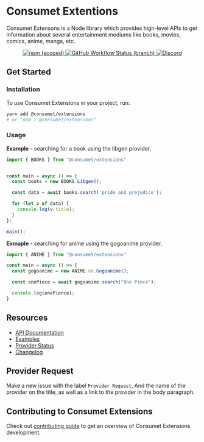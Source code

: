 # Consumet Extentions

Consumet Extensons is a Node library which provides high-level APIs to get information about several entertainment mediums like books, movies, comics, anime, manga, etc.

<p align="center">
<a href="https://www.npmjs.com/package/@consumet/extensions">
    <img src="https://img.shields.io/npm/v/@consumet/extensions?style=flat-square" alt="npm (scoped)">
  </a>
  <a href="https://github.com/consumet/extensions/actions?query=workflow%3A%2Node.js+CI%22">
    <img src="https://img.shields.io/github/workflow/status/consumet/extensions/Node.js%20CI/master?style=flat-square" alt="GitHub Workflow Status (branch)">
  </a>
    <a href="https://discord.gg/qTPfvMxzNH">
    <img src="https://img.shields.io/discord/987492554486452315.svg?label=discord&labelColor=7289da&color=2c2f33" alt="Discord">
  </a>
</p>

## Get Started

### Installation

To use Consumet Extensions in your project, run:
```bash
yarn add @consumet/extensions
# or "npm i @consumet/extensions"
```

### Usage

**Example** - searching for a book using the libgen provider.
```ts
import { BOOKS } from "@consumet/extensions"


const main = async () => {
  const books = new BOOKS.Libgen();

  const data = await books.search('pride and prejudice');

  for (let v of data) {
    console.log(v.title);
  }
};

main();
```

**Exmaple** - searching for anime using the gogoanime provider.
```ts
import { ANIME } from "@consumet/extensions"

const main = async () => {
  const gogoanime = new ANIME.en.Gogoanime();

  const onePiece = await gogoanime.search("One Piece");

  console.log(onePience);
}
```

## Resources
* [API Documentation](https://github.com/consumet/extensions/tree/master/docs)
* [Examples](https://github.com/consumet/extentions/tree/master/examples)
* [Provider Status](https://github.com/consumet/providers-status/blob/main/README.md)
* [Changelog](https://github.com/consumet/extensions/blob/master/CHANGELOG.md)

## Provider Request
Make a new issue with the label `Provider Request`, And the name of the provider on the title, as well as a link to the provider in the body paragraph.

## Contributing to Consumet Extensions
Check out [contributing guide](https://consumet.org/docs/contributing/how-to-contribute/#contribute-to-code) to get an overview of Consumet Extensions development.